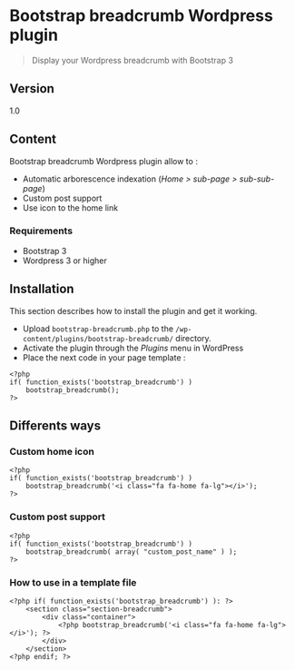 # Bootstrap breadcrumb Wordpress plugin

> Display your Wordpress breadcrumb with Bootstrap 3

## Version
1.0

## Content

Bootstrap breadcrumb Wordpress plugin allow to :

* Automatic arborescence indexation (*Home > sub-page > sub-sub-page*)
* Custom post support
* Use icon to the home link

### Requirements

* Bootstrap 3
* Wordpress 3 or higher

## Installation

This section describes how to install the plugin and get it working.

* Upload ```bootstrap-breadcrumb.php``` to the ```/wp-content/plugins/bootstrap-breadcrumb/``` directory.
* Activate the plugin through the *Plugins* menu in WordPress
* Place the next code in your page template :
```
<?php 
if( function_exists('bootstrap_breadcrumb') )
	bootstrap_breadcrumb();
?>
```

## Differents ways
### Custom home icon
```
<?php 
if( function_exists('bootstrap_breadcrumb') )
	bootstrap_breadcrumb('<i class="fa fa-home fa-lg"></i>');
?>
```

### Custom post support

```
<?php 
if( function_exists('bootstrap_breadcrumb') )
	bootstrap_breadcrumb( array( "custom_post_name" ) );
?>
```

### How to use in a template file

```
<?php if( function_exists('bootstrap_breadcrumb') ): ?>
	<section class="section-breadcrumb">
		<div class="container">
			<?php bootstrap_breadcrumb('<i class="fa fa-home fa-lg"></i>'); ?>
		</div>
	</section>
<?php endif; ?>
```

